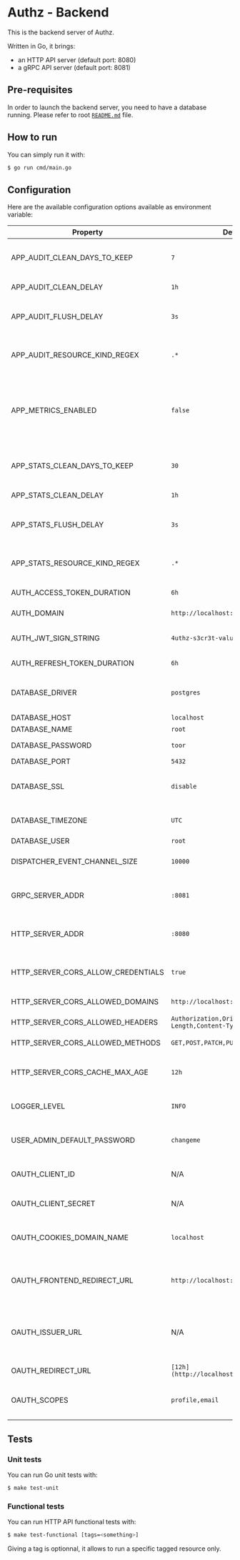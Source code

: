 Authz - Backend
===============

This is the backend server of Authz.

Written in Go, it brings:

* an HTTP API server (default port: 8080)
* a gRPC API server (default port: 8081)

## Pre-requisites

In order to launch the backend server, you need to have a database running. Please refer to root [`README.md`](https://github.com/eko/authz) file.

## How to run

You can simply run it with:

```bash
$ go run cmd/main.go
```

## Configuration

Here are the available configuration options available as environment variable:

| Property | Default value | Description |
| -------- | ------------- | ----------- |
| APP_AUDIT_CLEAN_DAYS_TO_KEEP | `7` | Audit logs number of days to keep in database |
| APP_AUDIT_CLEAN_DELAY | `1h` | Audit logs clean delay |
| APP_AUDIT_FLUSH_DELAY | `3s` | Delay in which audit logs will be batch into database |
| APP_AUDIT_RESOURCE_KIND_REGEX | `.*` | Filter which resource kind will be added on audit logs |
| APP_METRICS_ENABLED | `false` | Enable Prometheus metrics observability (available under `/v1/metrics` URL) |
| APP_STATS_CLEAN_DAYS_TO_KEEP | `30` | Statistics number of days to keep in database |
| APP_STATS_CLEAN_DELAY | `1h` | Statistics clean delay |
| APP_STATS_FLUSH_DELAY | `3s` | Delay in which statistics will be batch into database |
| APP_STATS_RESOURCE_KIND_REGEX | `.*` | Filter which resource kind will be added on statistics |
| AUTH_ACCESS_TOKEN_DURATION | `6h` | Access token duration  |
| AUTH_DOMAIN | `http://localhost:8080` | OAuth domain to be used  |
| AUTH_JWT_SIGN_STRING | `4uthz-s3cr3t-valu3-pl3as3-ch4ng3!` | Default HMAC to use for JWT tokens |
| AUTH_REFRESH_TOKEN_DURATION | `6h` | Refresh token duration |
| DATABASE_DRIVER | `postgres` | Database driver (`mysql`, `postgres` or `sqlite`) |
| DATABASE_HOST | `localhost` | Database host |
| DATABASE_NAME | `root` | Database name |
| DATABASE_PASSWORD | `toor` | Database password |
| DATABASE_PORT | `5432` | Database port |
| DATABASE_SSL | `disable` | Should database SSL mode be enabled? |
| DATABASE_TIMEZONE | `UTC` | Database timezone for date/time |
| DATABASE_USER | `root` | Database user |
| DISPATCHER_EVENT_CHANNEL_SIZE | `10000` | Event dispatcher channel size |
| GRPC_SERVER_ADDR | `:8081` | gRPC server address (hostname and port) |
| HTTP_SERVER_ADDR | `:8080` | HTTP server address (hostname and port) |
| HTTP_SERVER_CORS_ALLOW_CREDENTIALS | `true` | Should CORS allow credentials requests? |
| HTTP_SERVER_CORS_ALLOWED_DOMAINS | `http://localhost:3000` | CORS allowed domains |
| HTTP_SERVER_CORS_ALLOWED_HEADERS | `Authorization,Origin,Content-Length,Content-Type` | CORS allowed headers |
| HTTP_SERVER_CORS_ALLOWED_METHODS | `GET,POST,PATCH,PUT,DELETE,HEAD,OPTIONS` | CORS allowed methods |
| HTTP_SERVER_CORS_CACHE_MAX_AGE | `12h` | CORS cache max age value to be returned by server |
| LOGGER_LEVEL | `INFO` | Log level, could be `DEBUG`, `INFO`, `WARN` or `ERROR` |
| USER_ADMIN_DEFAULT_PASSWORD | `changeme` | Default admin password updated on app launch |
| OAUTH_CLIENT_ID | N/A | OAuth client ID provided by your issuer |
| OAUTH_CLIENT_SECRET | N/A | OAuth client Secret provider by your issuer |
| OAUTH_COOKIES_DOMAIN_NAME | `localhost` | OAuth domain name on which cookies will be stored |
| OAUTH_FRONTEND_REDIRECT_URL | `http://localhost:3000` | Frontend redirect URL when OAuth authentication is successful |
| OAUTH_ISSUER_URL | N/A | Issuer OpenID Connect URL (will be used to retrieve /.well-known/openid-configuration) |
| OAUTH_REDIRECT_URL | `[12h](http://localhost:8080/v1/oauth/callback)` | Backend OAuth callback URL |
| OAUTH_SCOPES | `profile,email` | OAuth scopes to be retrieved from your issuer |

## Tests

### Unit tests

You can run Go unit tests with:

```bash
$ make test-unit
```

### Functional tests

You can run HTTP API functional tests with:

```bash
$ make test-functional [tags=<something>]
```

Giving a tag is optionnal, it allows to run a specific tagged resource only.
